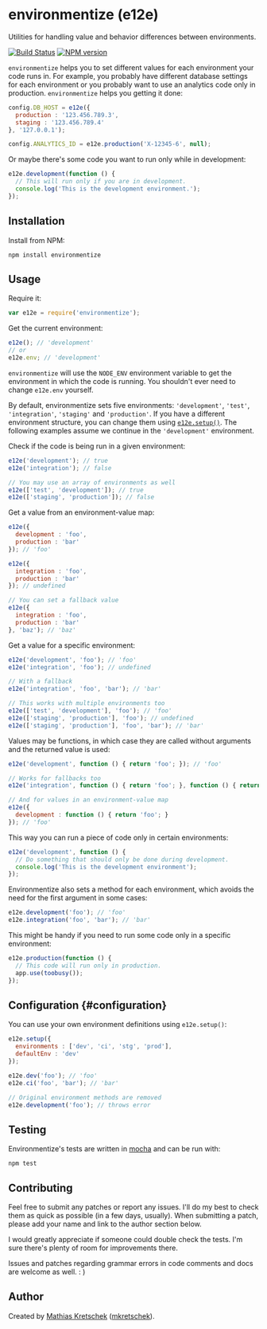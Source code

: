 environmentize (e12e)
=====================

Utilities for handling value and behavior differences between environments.

[![Build Status](https://travis-ci.org/mkretschek/node-environmentize.png?branch=master)](https://travis-ci.org/mkretschek/node-environmentize)
[![NPM version](https://badge.fury.io/js/environmentize.png)](http://badge.fury.io/js/environmentize)

`environmentize` helps you to set different values for each environment
your code runs in. For example, you probably have different database
settings for each environment or you probably want to use an analytics
code only in production. `environmentize` helps you getting it done:

```javascript
config.DB_HOST = e12e({
  production : '123.456.789.3',
  staging : '123.456.789.4'
}, '127.0.0.1');

config.ANALYTICS_ID = e12e.production('X-12345-6', null);
```

Or maybe there's some code you want to run only while in development:

```javascript
e12e.development(function () {
  // This will run only if you are in development.
  console.log('This is the development environment.');
});
```


Installation
------------

Install from NPM:

    npm install environmentize


Usage
-----

Require it:

```js
var e12e = require('environmentize');
```

Get the current environment:

```js
e12e(); // 'development'
// or
e12e.env; // 'development'
```

`environmentize` will use the `NODE_ENV` environment variable
to get the environment in which the code is running. You shouldn't ever
need to change `e12e.env` yourself.

By default, environmentize sets five environments: `'development'`, `'test'`,
`'integration'`, `'staging'` and `'production'`. If you have a different
environment structure, you can change them using
[`e12e.setup()`](#configuration). The following examples assume we continue
in the `'development'` environment.

Check if the code is being run in a given environment:

```js
e12e('development'); // true
e12e('integration'); // false

// You may use an array of environments as well
e12e(['test', 'development']); // true
e12e(['staging', 'production']); // false
```

Get a value from an environment-value map:

```js
e12e({
  development : 'foo',
  production : 'bar'
}); // 'foo'

e12e({
  integration : 'foo',
  production : 'bar'
}); // undefined

// You can set a fallback value
e12e({
  integration : 'foo',
  production : 'bar'
}, 'baz'); // 'baz'
```

Get a value for a specific environment:

```js
e12e('development', 'foo'); // 'foo'
e12e('integration', 'foo'); // undefined

// With a fallback
e12e('integration', 'foo', 'bar'); // 'bar'

// This works with multiple environments too
e12e(['test', 'development'], 'foo'); // 'foo'
e12e(['staging', 'production'], 'foo'); // undefined
e12e(['staging', 'production'], 'foo', 'bar'); // 'bar'
```

Values may be functions, in which case they are called without arguments
and the returned value is used:

```js
e12e('development', function () { return 'foo'; }); // 'foo'

// Works for fallbacks too
e12e('integration', function () { return 'foo'; }, function () { return 'bar'; }); // 'bar'

// And for values in an environment-value map
e12e({
  development : function () { return 'foo'; }
}); // 'foo'
```

This way you can run a piece of code only in certain environments:

```js
e12e('development', function () {
  // Do something that should only be done during development.
  console.log('This is the development environment');
});
```

Environmentize also sets a method for each environment, which avoids the
need for the first argument in some cases:

```js
e12e.development('foo'); // 'foo'
e12e.integration('foo', 'bar'); // 'bar'
```

This might be handy if you need to run some code only in a specific 
environment:

```js
e12e.production(function () {
  // This code will run only in production.
  app.use(toobusy());
});
```


Configuration   {#configuration}
-------------

You can use your own environment definitions using `e12e.setup()`:

```js
e12e.setup({
  environments : ['dev', 'ci', 'stg', 'prod'],
  defaultEnv : 'dev'
});

e12e.dev('foo'); // 'foo'
e12e.ci('foo', 'bar'); // 'bar'

// Original environment methods are removed
e12e.development('foo'); // throws error
```


Testing
--------

Environmentize's tests are written in [mocha][] and can be run with:

    npm test


Contributing
------------

Feel free to submit any patches or report any issues. I'll do my best to 
check them as quick as possible (in a few days, usually). When submitting a
patch, please add your name and link to the author section below.

I would greatly appreciate if someone could double check the tests. I'm
sure there's plenty of room for improvements there.

Issues and patches regarding grammar errors in code comments and docs are
welcome as well. : )


Author
------

Created by [Mathias Kretschek][mathias] ([mkretschek][]).


[mathias]: http://mathias.ms
[mkretschek]: https://github.com/mkretschek
[mocha]: https://github.com/visionmedia/mocha


